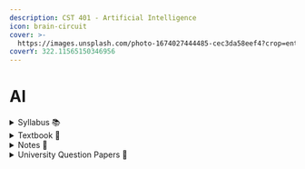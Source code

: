 ```yaml
---
description: CST 401 - Artificial Intelligence
icon: brain-circuit
cover: >-
  https://images.unsplash.com/photo-1674027444485-cec3da58eef4?crop=entropy&cs=srgb&fm=jpg&ixid=M3wxOTcwMjR8MHwxfHNlYXJjaHw0fHxhaXxlbnwwfHx8fDE3NTE1OTQ0Nzl8MA&ixlib=rb-4.1.0&q=85
coverY: 322.11565150346956
---
```


# AI

<details>

<summary>Syllabus 📚 </summary>

[CST 401](https://drive.google.com/file/d/1OPvDGYNANq_AbYjL7Ib3NTpuWZf-o5ZP/view?usp=drive_link) 👈

</details>

<details>

<summary>Textbook 📖</summary>

[Artificial Intelligence - A Modern Approach (3rd Edition)](https://drive.google.com/file/d/1f8Bd8k96yf1Z74_Vvdqtl4azZZMT2koE/view?usp=sharing) 👈

</details>

<details>

<summary>Notes 📒</summary>

[AI Notes](https://drive.google.com/drive/folders/1U_Yb4r8YMvHc2Omac-LmTmj-o0xFtLun?usp=drive_link) 👈

</details>

<details>

<summary>University Question Papers 📄</summary>

[AI PYQs](https://drive.google.com/drive/folders/1OFqfuZX6QD1bRn7qUy4rCnzeS2ch7s-X?usp=drive_link) 👈

</details>

